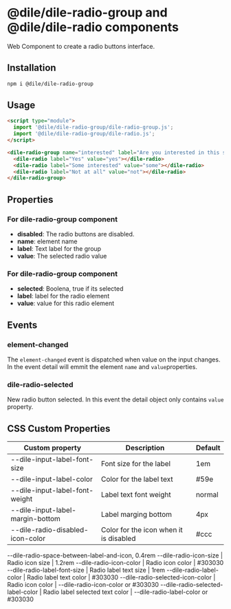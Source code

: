 # @dile/dile-radio-group and @dile/dile-radio components

Web Component to create a radio buttons interface.

## Installation
```bash
npm i @dile/dile-radio-group
```

## Usage
```html
<script type="module">
  import '@dile/dile-radio-group/dile-radio-group.js';
  import '@dile/dile-radio-group/dile-radio.js';
</script>

<dile-radio-group name="interested" label="Are you interested in this subject?">
  <dile-radio label="Yes" value="yes"></dile-radio>
  <dile-radio label="Some interested" value="some"></dile-radio>
  <dile-radio label="Not at all" value="not"></dile-radio>
</dile-radio-group>
```

## Properties

### For dile-radio-group component

- **disabled**: The radio buttons are disabled.
- **name**: element name
- **label**: Text label for the group
- **value**: The selected radio value

### For dile-radio-group component

- **selected**: Boolena, true if its selected
- **label**: label for the radio element
- **value**: value for this radio element

## Events

### element-changed

The ```element-changed``` event is dispatched when value on the input changes. 
In the event detail will emmit the element ```name``` and ```value```properties.

### dile-radio-selected

New radio button selected. In this event the detail object only contains ```value``` property.

## CSS Custom Properties

Custom property | Description | Default
----------------|-------------|---------
--dile-input-label-font-size | Font size for the label | 1em
--dile-input-label-color | Color for the label text | #59e
--dile-input-label-font-weight | Label text font weight | normal
--dile-input-label-margin-bottom | Label marging bottom | 4px
--dile-radio-disabled-icon-color | Color for the icon when it is disabled | #ccc
--dile-radio-space-between-label-and-icon, 0.4rem
--dile-radio-icon-size | Radio icon size | 1.2rem
--dile-radio-icon-color | Radio icon color | #303030
--dile-radio-label-font-size | Radio label text size | 1rem
--dile-radio-label-color | Radio label text color | #303030
--dile-radio-selected-icon-color | Radio icon color | --dile-radio-icon-color or #303030
--dile-radio-selected-label-color | Radio label selected text color | --dile-radio-label-color or #303030